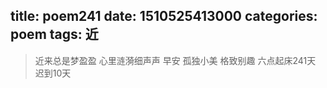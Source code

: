 title: poem241
date: 1510525413000
categories: poem
tags: 近
---
> 近来总是梦盈盈
心里涟漪细声声
早安
孤独小美
格致别趣
六点起床241天 迟到10天
